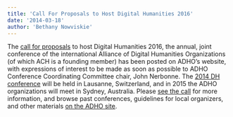 ```yaml
---
title: 'Call For Proposals to Host Digital Humanities 2016'
date: '2014-03-18'
author: 'Bethany Nowviskie'
---
```

The [call for proposals](http://adho.org/announcements/2014/call-proposals-host-digital-humanities-2016) to host Digital Humanities 2016, the annual, joint conference of the international Alliance of Digital Humanities Organizations (of which ACH is a founding member) has been posted on ADHO’s website, with expressions of interest to be made as soon as possible to ADHO Conference Coordinating Committee chair, John Nerbonne. The [2014 DH conference](http://dh2014.org/) will be held in Lausanne, Switzerland, and in 2015 the ADHO organizations will meet in Sydney, Australia. Please [see the call](http://adho.org/announcements/2014/call-proposals-host-digital-humanities-2016) for more information, and browse past conferences, guidelines for local organizers, and other materials [on the ADHO site](http://adho.org/conference).
